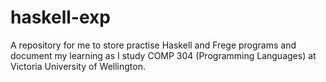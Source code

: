 # haskell-exp
A repository for me to store practise Haskell and Frege programs and document my learning as I study COMP 304 (Programming Languages) at Victoria University of Wellington.
